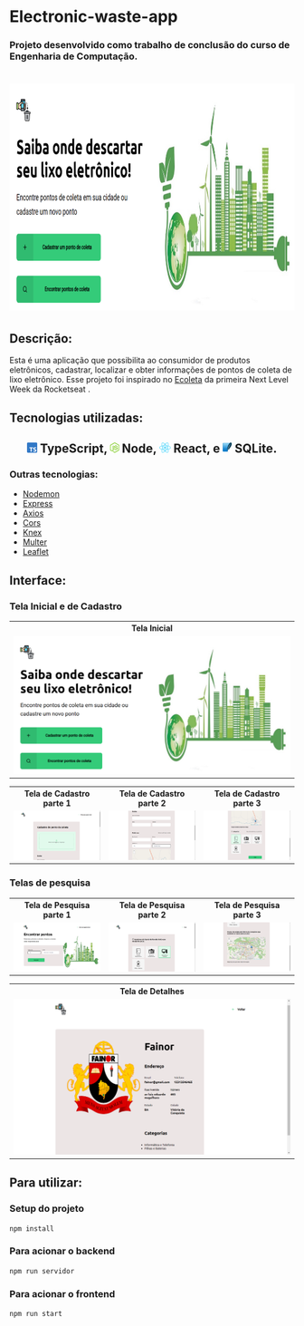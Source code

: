 # Electronic-waste-app

### Projeto desenvolvido como trabalho de conclusão do curso de Engenharia de Computação.
 
<h1 align="center"><img src="https://github.com/AlissonAnjosGit/Assets/blob/main/tcc/home.png" width="800" height="400"></h1>

## Descrição:
Esta é uma aplicação que possibilita ao consumidor de produtos eletrônicos, cadastrar, localizar e obter informações de pontos de coleta de lixo eletrônico. Esse projeto
foi inspirado no [Ecoleta](https://github.com/rocketseat-education/nlw-01-omnistack) da primeira Next Level Week da Rocketseat .

## Tecnologias utilizadas:
<h2 align="center"><img src="https://github.com/AlissonAnjosGit/Assets/blob/main/tecnologias/typescript.png" height="18" alt="typescript"> TypeScript, 
<img src="https://github.com/AlissonAnjosGit/Assets/blob/main/tecnologias/node.png" alt="node" height="18"> Node, 
<img src="https://github.com/AlissonAnjosGit/Assets/blob/main/tecnologias/react.png" alt="react" height="18"> React, 
e <img src="https://github.com/AlissonAnjosGit/Assets/blob/main/tecnologias/sqlite.png" alt="sqlite" height="18"> SQLite.</h2>

<h3> Outras tecnologias: </h3>
<ul>
  <li> <a href="https://www.npmjs.com/package/nodemon/"> Nodemon </a> </li> 
  <li> <a href="https://expressjs.com/pt-br/"> Express </a> </li>
  <li> <a href="https://www.npmjs.com/package/axios"> Axios </a> </li>
  <li> <a href="https://www.npmjs.com/package/cors"> Cors </a> </li>
  <li> <a href="http://knexjs.org/"> Knex </a> </li>
  <li> <a href="https://github.com/expressjs/multer/blob/master/doc/README-pt-br.md"> Multer </a> </li>
  <li> <a href="https://leafletjs.com/"> Leaflet </a> </li>
  
  
</ul>


## Interface: 
### Tela Inicial e de Cadastro
<table>
	<tr>
		<th width="100%">
			Tela Inicial<br>
		</th>
	</tr>
	<tr>
		<td>
			<img src="https://github.com/AlissonAnjosGit/Assets/blob/main/tcc/home.png" >
		</td>
	</tr>
</table>
<table>
	<tr>
		<th width="33.3%" height="40%">
			Tela de Cadastro parte 1<br>
		</th>
		<th width="33.3%" height="40%">
			Tela de Cadastro parte 2
		</th>
    <th width="33.3%" height="40%">
			Tela de Cadastro parte 3
		</th>
	</tr>
	<tr><!-- Prevent zebra stripes --></tr>
	<tr>
		<td>
			<img src="https://github.com/AlissonAnjosGit/Assets/blob/main/tcc/cadastro1.png" >
		</td>
		<td>
			<img src="https://github.com/AlissonAnjosGit/Assets/blob/main/tcc/cadastro2.png" >
		</td>
    <td>
			<img src="https://github.com/AlissonAnjosGit/Assets/blob/main/tcc/cadastro3.png" >
		</td>
	</tr>
</table>

### Telas de pesquisa

<table>
	<tr>
		<th width="33.3%" height="40%">
			Tela de Pesquisa parte 1<br>
		</th>
		<th width="33.3%" height="40%">
			Tela de Pesquisa parte 2
		</th>
    <th width="33.3%" height="40%">
			Tela de Pesquisa parte 3
		</th>
	</tr>
	<tr><!-- Prevent zebra stripes --></tr>
	<tr>
		<td>
			<img src="https://github.com/AlissonAnjosGit/Assets/blob/main/tcc/pesquisa1.png" >
		</td>
		<td>
			<img src="https://github.com/AlissonAnjosGit/Assets/blob/main/tcc/pesquisa2.png" >
		</td>
    <td>
			<img src="https://github.com/AlissonAnjosGit/Assets/blob/main/tcc/pesquisa3.png" >
		</td>
	</tr>
</table>

<table>
	<tr>
    <th width="33.3%" height="33.3%">
			Tela de Detalhes
		</th>
	</tr>
	<tr><!-- Prevent zebra stripes --></tr>
	<tr>
    <td>
			<img src="https://github.com/AlissonAnjosGit/Assets/blob/main/tcc/pesquisa4.png" >
		</td>
	</tr>
</table>
 
## Para utilizar:
### Setup do projeto
```
npm install
```

### Para acionar o backend
```
npm run servidor
```

### Para acionar o frontend
```
npm run start
```


